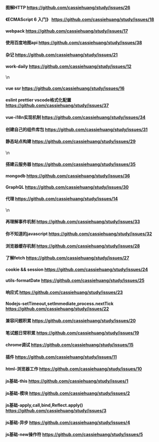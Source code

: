 #### 图解HTTP https://github.com/cassiehuang/study/issues/26
#### 《ECMAScript 6 入门》 https://github.com/cassiehuang/study/issues/18
#### webpack  https://github.com/cassiehuang/study/issues/17
#### 使用百度地图api https://github.com/cassiehuang/study/issues/38
#### 杂记 https://github.com/cassiehuang/study/issues/21
#### work-daily  https://github.com/cassiehuang/study/issues/12
\n
#### vue ssr https://github.com/cassiehuang/study/issues/16
#### eslint prettier vscode格式化配置 https://github.com/cassiehuang/study/issues/37
#### vue-i18n实现机制  https://github.com/cassiehuang/study/issues/34
#### 创建自己的组件库包  https://github.com/cassiehuang/study/issues/31
#### 静态站点构建 https://github.com/cassiehuang/study/issues/29
\n

#### 搭建云服务器  https://github.com/cassiehuang/study/issues/35
#### mongodb   https://github.com/cassiehuang/study/issues/36
#### GraphQL  https://github.com/cassiehuang/study/issues/30
#### 代理 https://github.com/cassiehuang/study/issues/14
\n
#### 再理解事件机制  https://github.com/cassiehuang/study/issues/33
#### 你不知道的javascript   https://github.com/cassiehuang/study/issues/32
#### 浏览器缓存机制 https://github.com/cassiehuang/study/issues/28
#### 了解fetch https://github.com/cassiehuang/study/issues/27
#### cookie && session https://github.com/cassiehuang/study/issues/24
#### utils-formatDate https://github.com/cassiehuang/study/issues/25
#### 响应式 https://github.com/cassiehuang/study/issues/23
#### Nodejs-setTimeout,setImmediate,process.nextTick https://github.com/cassiehuang/study/issues/22
#### 兼容问题积累 https://github.com/cassiehuang/study/issues/20
#### 笔试题日常积累 https://github.com/cassiehuang/study/issues/19
#### chrome调试  https://github.com/cassiehuang/study/issues/15
#### 插件 https://github.com/cassiehuang/study/issues/11
#### html-浏览器工作  https://github.com/cassiehuang/study/issues/10
#### js基础-this https://github.com/cassiehuang/study/issues/1
#### js基础-模块 https://github.com/cassiehuang/study/issues/2
#### js基础-apply,call,bind,Reflect.apply()  https://github.com/cassiehuang/study/issues/3
#### js基础-异步 https://github.com/cassiehuang/study/issues/4
#### js基础-new操作符 https://github.com/cassiehuang/study/issues/5


